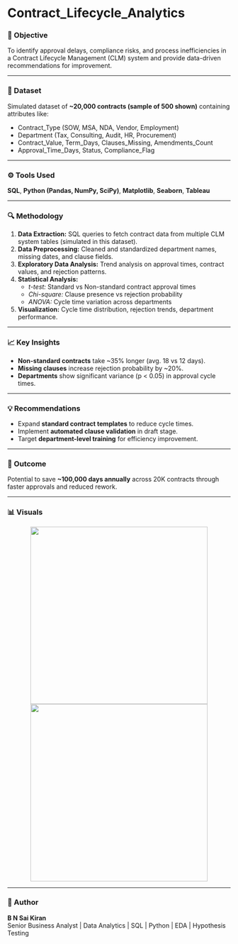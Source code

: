 # Contract_Lifecycle_Analytics

### 🎯 Objective
To identify approval delays, compliance risks, and process inefficiencies in a Contract Lifecycle Management (CLM) system and provide data-driven recommendations for improvement.

---

### 🧩 Dataset
Simulated dataset of **~20,000 contracts (sample of 500 shown)** containing attributes like:
- Contract_Type (SOW, MSA, NDA, Vendor, Employment)
- Department (Tax, Consulting, Audit, HR, Procurement)
- Contract_Value, Term_Days, Clauses_Missing, Amendments_Count
- Approval_Time_Days, Status, Compliance_Flag

---

### ⚙️ Tools Used
**SQL**, **Python (Pandas, NumPy, SciPy)**, **Matplotlib**, **Seaborn**, **Tableau**

---

### 🔍 Methodology
1. **Data Extraction:** SQL queries to fetch contract data from multiple CLM system tables (simulated in this dataset).  
2. **Data Preprocessing:** Cleaned and standardized department names, missing dates, and clause fields.  
3. **Exploratory Data Analysis:** Trend analysis on approval times, contract values, and rejection patterns.  
4. **Statistical Analysis:**  
   - *t-test:* Standard vs Non-standard contract approval times  
   - *Chi-square:* Clause presence vs rejection probability  
   - *ANOVA:* Cycle time variation across departments  
5. **Visualization:** Cycle time distribution, rejection trends, department performance.  

---

### 📈 Key Insights
- **Non-standard contracts** take ~35% longer (avg. 18 vs 12 days).  
- **Missing clauses** increase rejection probability by ~20%.  
- **Departments** show significant variance (p < 0.05) in approval cycle times.  

---

### 💡 Recommendations
- Expand **standard contract templates** to reduce cycle times.  
- Implement **automated clause validation** in draft stage.  
- Target **department-level training** for efficiency improvement.  

---

### 🏁 Outcome
Potential to save **~100,000 days annually** across 20K contracts through faster approvals and reduced rework.

---

### 📊 Visuals
<p align="center">
  <img src="visuals/approval_cycle_trends.png" width="400">
  <img src="visuals/clause_compliance_analysis.png" width="400">
</p>

---

### 👤 Author
**B N Sai Kiran**  
Senior Business Analyst | Data Analytics | SQL | Python | EDA | Hypothesis Testing
